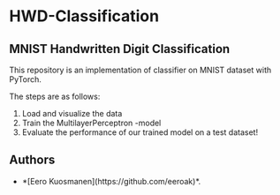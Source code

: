 # HWD-Classification
## MNIST Handwritten Digit Classification  

This repository is an implementation of classifier on MNIST dataset with PyTorch.  

The steps are as follows:  
1. Load and visualize the data  
2. Train the MultilayerPerceptron -model  
3. Evaluate the performance of our trained model on a test dataset!  
  
## Authors  
<ul>
  <li> *[Eero Kuosmanen](https://github.com/eeroak)*. </li>
</ul>
